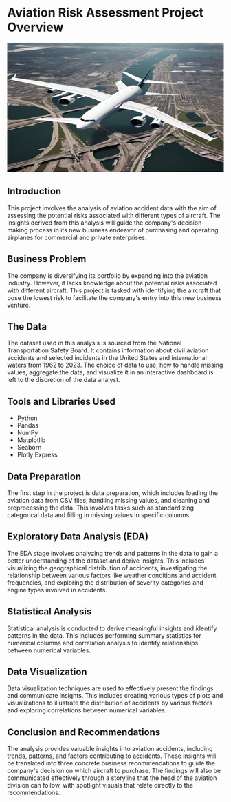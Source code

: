 # Aviation Risk Assessment Project Overview

<img src="data/Airplane-Risk-Analysis-2.png" alt="logo" width="600" height="300"/>

## Introduction
This project involves the analysis of aviation accident data with the aim of assessing the potential risks associated with different types of aircraft. The insights derived from this analysis will guide the company's decision-making process in its new business endeavor of purchasing and operating airplanes for commercial and private enterprises.

## Business Problem
The company is diversifying its portfolio by expanding into the aviation industry. However, it lacks knowledge about the potential risks associated with different aircraft. This project is tasked with identifying the aircraft that pose the lowest risk to facilitate the company's entry into this new business venture.

## The Data
The dataset used in this analysis is sourced from the National Transportation Safety Board. It contains information about civil aviation accidents and selected incidents in the United States and international waters from 1962 to 2023. The choice of data to use, how to handle missing values, aggregate the data, and visualize it in an interactive dashboard is left to the discretion of the data analyst.

## Tools and Libraries Used
- Python
- Pandas
- NumPy
- Matplotlib
- Seaborn
- Plotly Express

## Data Preparation
The first step in the project is data preparation, which includes loading the aviation data from CSV files, handling missing values, and cleaning and preprocessing the data. This involves tasks such as standardizing categorical data and filling in missing values in specific columns.

## Exploratory Data Analysis (EDA)
The EDA stage involves analyzing trends and patterns in the data to gain a better understanding of the dataset and derive insights. This includes visualizing the geographical distribution of accidents, investigating the relationship between various factors like weather conditions and accident frequencies, and exploring the distribution of severity categories and engine types involved in accidents.

## Statistical Analysis
Statistical analysis is conducted to derive meaningful insights and identify patterns in the data. This includes performing summary statistics for numerical columns and correlation analysis to identify relationships between numerical variables.

## Data Visualization
Data visualization techniques are used to effectively present the findings and communicate insights. This includes creating various types of plots and visualizations to illustrate the distribution of accidents by various factors and exploring correlations between numerical variables.

## Conclusion and Recommendations
The analysis provides valuable insights into aviation accidents, including trends, patterns, and factors contributing to accidents. These insights will be translated into three concrete business recommendations to guide the company's decision on which aircraft to purchase. The findings will also be communicated effectively through a storyline that the head of the aviation division can follow, with spotlight visuals that relate directly to the recommendations.